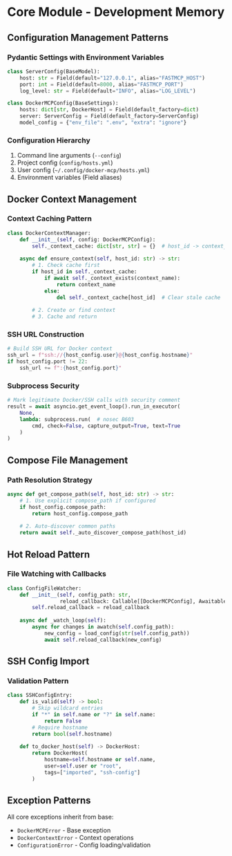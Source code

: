 # Core Module - Development Memory

## Configuration Management Patterns

### Pydantic Settings with Environment Variables
```python
class ServerConfig(BaseModel):
    host: str = Field(default="127.0.0.1", alias="FASTMCP_HOST")
    port: int = Field(default=8000, alias="FASTMCP_PORT")
    log_level: str = Field(default="INFO", alias="LOG_LEVEL")

class DockerMCPConfig(BaseSettings):
    hosts: dict[str, DockerHost] = Field(default_factory=dict)
    server: ServerConfig = Field(default_factory=ServerConfig)
    model_config = {"env_file": ".env", "extra": "ignore"}
```

### Configuration Hierarchy
1. Command line arguments (`--config`)
2. Project config (`config/hosts.yml`)
3. User config (`~/.config/docker-mcp/hosts.yml`)
4. Environment variables (Field aliases)

## Docker Context Management

### Context Caching Pattern
```python
class DockerContextManager:
    def __init__(self, config: DockerMCPConfig):
        self._context_cache: dict[str, str] = {}  # host_id -> context_name
        
    async def ensure_context(self, host_id: str) -> str:
        # 1. Check cache first
        if host_id in self._context_cache:
            if await self._context_exists(context_name):
                return context_name
            else:
                del self._context_cache[host_id]  # Clear stale cache
        
        # 2. Create or find context
        # 3. Cache and return
```

### SSH URL Construction
```python
# Build SSH URL for Docker context
ssh_url = f"ssh://{host_config.user}@{host_config.hostname}"
if host_config.port != 22:
    ssh_url += f":{host_config.port}"
```

### Subprocess Security
```python
# Mark legitimate Docker/SSH calls with security comment
result = await asyncio.get_event_loop().run_in_executor(
    None,
    lambda: subprocess.run(  # nosec B603
        cmd, check=False, capture_output=True, text=True
    )
)
```

## Compose File Management

### Path Resolution Strategy
```python
async def get_compose_path(self, host_id: str) -> str:
    # 1. Use explicit compose_path if configured
    if host_config.compose_path:
        return host_config.compose_path
    
    # 2. Auto-discover common paths
    return await self._auto_discover_compose_path(host_id)
```

## Hot Reload Pattern

### File Watching with Callbacks
```python
class ConfigFileWatcher:
    def __init__(self, config_path: str, 
                 reload_callback: Callable[[DockerMCPConfig], Awaitable[None]]):
        self.reload_callback = reload_callback
        
    async def _watch_loop(self):
        async for changes in awatch(self.config_path):
            new_config = load_config(str(self.config_path))
            await self.reload_callback(new_config)
```

## SSH Config Import

### Validation Pattern
```python
class SSHConfigEntry:
    def is_valid(self) -> bool:
        # Skip wildcard entries
        if "*" in self.name or "?" in self.name:
            return False
        # Require hostname
        return bool(self.hostname)
    
    def to_docker_host(self) -> DockerHost:
        return DockerHost(
            hostname=self.hostname or self.name,
            user=self.user or "root",
            tags=["imported", "ssh-config"]
        )
```

## Exception Patterns

All core exceptions inherit from base:
- `DockerMCPError` - Base exception
- `DockerContextError` - Context operations
- `ConfigurationError` - Config loading/validation